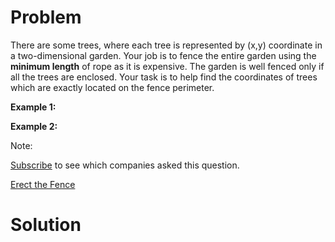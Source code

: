 
# Problem

There are some trees, where each tree is represented by (x,y) coordinate in a
two-dimensional garden. Your job is to fence the entire garden using the
**minimum length** of rope as it is expensive. The garden is well fenced only
if all the trees are enclosed. Your task is to help find the coordinates of
trees which are exactly located on the fence perimeter.

**Example 1:**  

**Example 2:**  

Note:

[Subscribe](/subscribe/) to see which companies asked this question.



[Erect the Fence](https://leetcode.com/problems/erect-the-fence)

# Solution




